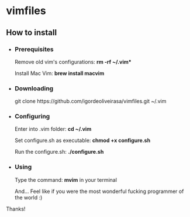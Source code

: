 vimfiles
========

<h2>How to install</h2>
<ul>

<li>
<h3>Prerequisites</h3>
<p>Remove old vim's configurations: <strong>rm -rf ~/.vim*</strong></p>
<p>Install Mac Vim: <strong>brew install macvim</strong></p>
</li>

<li>
<h3>Downloading</h3>
<p>git clone https://github.com/igordeoliveirasa/vimfiles.git ~/.vim</p>
</li>

<li>
<h3>Configuring</h3>
<p>Enter into .vim folder: <strong>cd ~/.vim</strong></p>
<p>Set configure.sh as executable: <strong>chmod +x configure.sh</strong></p>
<p>Run the configure.sh: <strong>./configure.sh</strong></p>
</li>

<li>
<h3>Using</h3>
<p>Type the command: <strong>mvim</strong> in your terminal</p>
<p>And... Feel like if you were the most wonderful fucking programmer of the world :)</p>
</li>

</ul>

<p>Thanks!</p>
